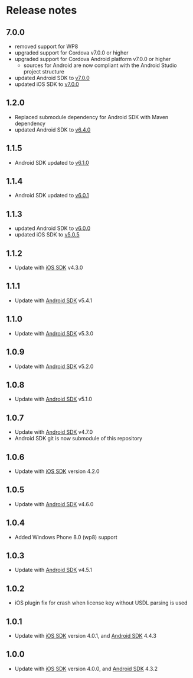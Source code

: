 # Release notes

## 7.0.0

- removed support for WP8
- upgraded support for Cordova v7.0.0 or higher
- upgraded support for Cordova Android platform v7.0.0 or higher
    * sources for Android are now compliant with the Android Studio project structure
- updated Android SDK to [v7.0.0](https://github.com/PDF417/pdf417-android/releases/tag/v7.0.0)
- updated iOS SDK to [v7.0.0](https://github.com/PDF417/pdf417-ios/releases/tag/v7.0.0)

## 1.2.0

- Replaced submodule dependency for Android SDK with Maven dependency
- updated Android SDK to [v6.4.0](https://github.com/PDF417/pdf417-android/releases/tag/6.4.0)

## 1.1.5

- Android SDK updated to [v6.1.0](https://github.com/PDF417/pdf417-android/releases/tag/v6.1.0)

## 1.1.4

- Android SDK updated to [v6.0.1](https://github.com/PDF417/pdf417-android/releases/tag/v6.0.1)

## 1.1.3

- updated Android SDK to [v6.0.0](https://github.com/PDF417/pdf417-android/releases/tag/v6.0.0)
- updated iOS SDK to [v5.0.5](https://github.com/PDF417/pdf417-ios/releases/tag/v5.0.5)

## 1.1.2

- Update with [iOS SDK](https://github.com/PDF417/pdf417-ios/releases/tag/v4.3.0) v4.3.0

## 1.1.1

- Update with [Android SDK](https://github.com/PDF417/pdf417-android) v5.4.1

## 1.1.0

- Update with [Android SDK](https://github.com/PDF417/pdf417-android) v5.3.0

## 1.0.9

- Update with [Android SDK](https://github.com/PDF417/pdf417-android) v5.2.0

## 1.0.8

- Update with [Android SDK](https://github.com/PDF417/pdf417-android) v5.1.0

## 1.0.7

- Update with [Android SDK](https://github.com/PDF417/pdf417-android) v4.7.0
- Android SDK git is now submodule of this repository

## 1.0.6

- Update with [iOS SDK](https://github.com/PDF417/pdf417-ios) version 4.2.0

## 1.0.5

- Update with [Android SDK](https://github.com/PDF417/pdf417-android) v4.6.0

## 1.0.4

- Added Windows Phone 8.0 (wp8) support 

## 1.0.3

- Update with [Android SDK](https://github.com/PDF417/pdf417-android) v4.5.1

## 1.0.2

- iOS plugin fix for crash when license key without USDL parsing is used

## 1.0.1

- Update with [iOS SDK](https://github.com/PDF417/pdf417-ios) version 4.0.1, and [Android SDK](https://github.com/PDF417/pdf417-android) 4.4.3

## 1.0.0

- Update with [iOS SDK](https://github.com/PDF417/pdf417-ios) version 4.0.0, and [Android SDK](https://github.com/PDF417/pdf417-android) 4.3.2
